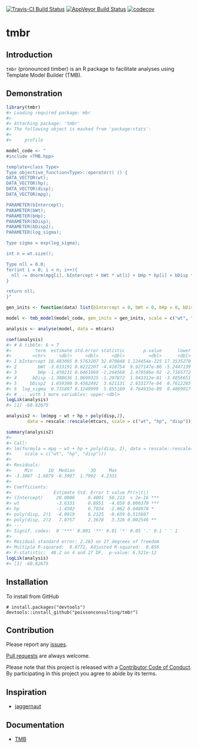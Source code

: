 
<!-- README.md is generated from README.Rmd. Please edit that file -->
[![Travis-CI Build Status](https://travis-ci.org/poissonconsulting/tmbr.svg?branch=master)](https://travis-ci.org/poissonconsulting/tmbr) [![AppVeyor Build Status](https://ci.appveyor.com/api/projects/status/github/poissonconsulting/tmbr?branch=master&svg=true)](https://ci.appveyor.com/project/poissonconsulting/tmbr) [![codecov](https://codecov.io/gh/poissonconsulting/tmbr/branch/master/graph/badge.svg)](https://codecov.io/gh/poissonconsulting/tmbr)

tmbr
====

Introduction
------------

`tmbr` (pronounced timber) is an R package to facilitate analyses using Template Model Builder (TMB).

Demonstration
-------------

``` r
library(tmbr)
#> Loading required package: mbr
#> 
#> Attaching package: 'tmbr'
#> The following object is masked from 'package:stats':
#> 
#>     profile

model_code <- "
#include <TMB.hpp>

template<class Type>
Type objective_function<Type>::operator() () {
DATA_VECTOR(wt);
DATA_VECTOR(hp);
DATA_VECTOR(disp);
DATA_VECTOR(mpg);

PARAMETER(bIntercept); 
PARAMETER(bWt); 
PARAMETER(bHp); 
PARAMETER(bDisp); 
PARAMETER(bDisp2); 
PARAMETER(log_sigma);

Type sigma = exp(log_sigma);

int n = wt.size();

Type nll = 0.0;
for(int i = 0; i < n; i++){
  nll -= dnorm(mpg[i], bIntercept + bWt * wt[i] + bHp * hp[i] + bDisp * disp[i] + bDisp2 * pow(disp[i], 2), sigma, true);
}

return nll;
}"

gen_inits <- function(data) list(bIntercept = 0, bWt = 0, bHp = 0, bDisp = 0, bDisp2 = 0, log_sigma = 0)

model <- tmb_model(model_code, gen_inits = gen_inits, scale = c("wt", "hp", "disp"))

analysis <- analyse(model, data = mtcars)

coef(analysis)
#> # A tibble: 6 × 7
#>         term  estimate std.error statistic       p.value      lower
#>        <chr>     <dbl>     <dbl>     <dbl>         <dbl>      <dbl>
#> 1 bIntercept 18.483095 0.5763207 32.070848 1.124454e-225 17.3535270
#> 2        bWt -3.633191 0.8222207 -4.418754  9.927147e-06 -5.2447139
#> 3        bHp -1.450231 0.6461069 -2.244568  2.479586e-02 -2.7165772
#> 4      bDisp -1.388636 1.0699325 -1.297872  1.943312e-01 -3.4856651
#> 5     bDisp2  1.659380 0.4582492  3.621131  2.933177e-04  0.7612285
#> 6  log_sigma  0.731897 0.1249999  5.855180  4.764933e-09  0.4869017
#> # ... with 1 more variables: upper <dbl>
logLik(analysis)
#> [1] -68.82675

analysis2 <- lm(mpg ~ wt + hp + poly(disp,2), 
        data = rescale::rescale(mtcars, scale = c("wt", "hp", "disp")))

summary(analysis2)
#> 
#> Call:
#> lm(formula = mpg ~ wt + hp + poly(disp, 2), data = rescale::rescale(mtcars, 
#>     scale = c("wt", "hp", "disp")))
#> 
#> Residuals:
#>     Min      1Q  Median      3Q     Max 
#> -3.3887 -1.6079 -0.3997  1.7992  4.2331 
#> 
#> Coefficients:
#>                Estimate Std. Error t value Pr(>|t|)    
#> (Intercept)     20.0906     0.4001  50.213  < 2e-16 ***
#> wt              -3.6331     0.8951  -4.059 0.000379 ***
#> hp              -1.4502     0.7034  -2.062 0.048978 *  
#> poly(disp, 2)1  -4.0919     6.2125  -0.659 0.515687    
#> poly(disp, 2)2   7.8757     2.3678   3.326 0.002546 ** 
#> ---
#> Signif. codes:  0 '***' 0.001 '**' 0.01 '*' 0.05 '.' 0.1 ' ' 1
#> 
#> Residual standard error: 2.263 on 27 degrees of freedom
#> Multiple R-squared:  0.8772, Adjusted R-squared:  0.859 
#> F-statistic:  48.2 on 4 and 27 DF,  p-value: 6.521e-12
logLik(analysis)
#> [1] -68.82675
```

Installation
------------

To install from GitHub

    # install.packages("devtools")
    devtools::install_github("poissonconsulting/tmbr")

Contribution
------------

Please report any [issues](https://github.com/poissonconsulting/tmbr/issues).

[Pull requests](https://github.com/poissonconsulting/tmbr/pulls) are always welcome.

Please note that this project is released with a [Contributor Code of Conduct](CONDUCT.md). By participating in this project you agree to abide by its terms.

Inspiration
-----------

-   [jaggernaut](https://github.com/poissonconsulting/jaggernaut)

Documentation
-------------

-   [TMB](https://github.com/kaskr/adcomp)

